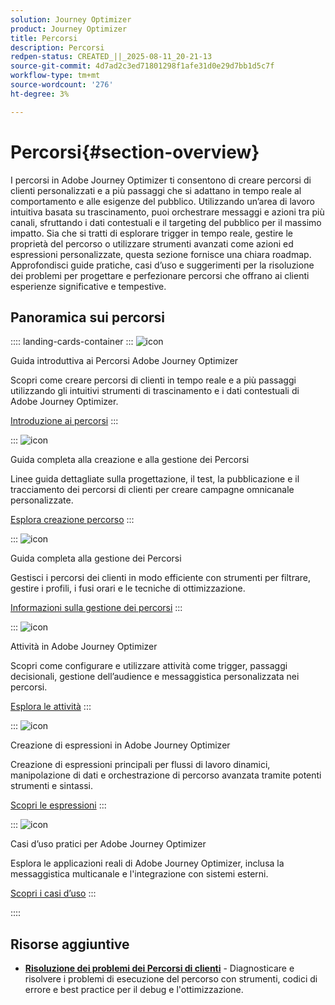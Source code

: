```yaml
---
solution: Journey Optimizer
product: Journey Optimizer
title: Percorsi
description: Percorsi
redpen-status: CREATED_||_2025-08-11_20-21-13
source-git-commit: 4d7ad2c3ed71801298f1afe31d0e29d7bb1d5c7f
workflow-type: tm+mt
source-wordcount: '276'
ht-degree: 3%

---
```



# Percorsi{#section-overview}

I percorsi in Adobe Journey Optimizer ti consentono di creare percorsi di clienti personalizzati e a più passaggi che si adattano in tempo reale al comportamento e alle esigenze del pubblico. Utilizzando un’area di lavoro intuitiva basata su trascinamento, puoi orchestrare messaggi e azioni tra più canali, sfruttando i dati contestuali e il targeting del pubblico per il massimo impatto. Sia che si tratti di esplorare trigger in tempo reale, gestire le proprietà del percorso o utilizzare strumenti avanzati come azioni ed espressioni personalizzate, questa sezione fornisce una chiara roadmap. Approfondisci guide pratiche, casi d’uso e suggerimenti per la risoluzione dei problemi per progettare e perfezionare percorsi che offrano ai clienti esperienze significative e tempestive.

## Panoramica sui percorsi

:::: landing-cards-container
:::
![icon](https://cdn.experienceleague.adobe.com/icons/circle-play.svg?lang=it)

Guida introduttiva ai Percorsi Adobe Journey Optimizer

Scopri come creare percorsi di clienti in tempo reale e a più passaggi utilizzando gli intuitivi strumenti di trascinamento e i dati contestuali di Adobe Journey Optimizer.

[Introduzione ai percorsi](../using/building-journeys/journey.md)
:::

:::
![icon](https://cdn.experienceleague.adobe.com/icons/list-check.svg?lang=it)

Guida completa alla creazione e alla gestione dei Percorsi

Linee guida dettagliate sulla progettazione, il test, la pubblicazione e il tracciamento dei percorsi di clienti per creare campagne omnicanale personalizzate.

[Esplora creazione percorso](create-journey-landing-page.md)
:::

:::
![icon](https://cdn.experienceleague.adobe.com/icons/gear.svg?lang=it)

Guida completa alla gestione dei Percorsi

Gestisci i percorsi dei clienti in modo efficiente con strumenti per filtrare, gestire i profili, i fusi orari e le tecniche di ottimizzazione.

[Informazioni sulla gestione dei percorsi](manage-journey-landing-page.md)
:::

:::
![icon](https://cdn.experienceleague.adobe.com/icons/puzzle-piece.svg?lang=it)

Attività in Adobe Journey Optimizer

Scopri come configurare e utilizzare attività come trigger, passaggi decisionali, gestione dell’audience e messaggistica personalizzata nei percorsi.

[Esplora le attività](about-journey-building-landing-page.md)
:::

:::
![icon](https://cdn.experienceleague.adobe.com/icons/code-branch.svg?lang=it)

Creazione di espressioni in Adobe Journey Optimizer

Creazione di espressioni principali per flussi di lavoro dinamici, manipolazione di dati e orchestrazione di percorso avanzata tramite potenti strumenti e sintassi.

[Scopri le espressioni](building-advanced-conditions-journeys-landing-page.md)
:::

:::
![icon](https://cdn.experienceleague.adobe.com/icons/bullseye.svg?lang=it)

Casi d’uso pratici per Adobe Journey Optimizer

Esplora le applicazioni reali di Adobe Journey Optimizer, inclusa la messaggistica multicanale e l&#39;integrazione con sistemi esterni.

[Scopri i casi d’uso](journey-use-cases-landing-page.md)
:::

::::


## Risorse aggiuntive

- **[Risoluzione dei problemi dei Percorsi di clienti](troubleshoot-journey-landing-page.md)** - Diagnosticare e risolvere i problemi di esecuzione del percorso con strumenti, codici di errore e best practice per il debug e l&#39;ottimizzazione.
